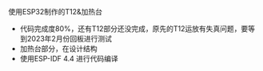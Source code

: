 使用ESP32制作的T12&加热台
* 代码完成度80%，还有T12部分还没完成，原先的T12运放有失真问题，要等到2023年2月份回板进行测试
* 加热台部分，在设计结构
* 使用ESP-IDF 4.4 进行代码编译
